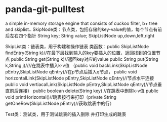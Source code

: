 # panda-git-pulltest
a simple in-memory storage engine that consists of  cuckoo filter, b+ tree and skiplist..
SkipNode类：节点类，包括存储的key-value的值，每个节点有前后左右四个指针
String key; String value; SkipListNode up,down,left,right

SkipList类：链表类，用于构建和操作链表
类函数：public SkipListNode findEntry(String k)//在最下层找到输入的key要插入的位置，返回找到的位置节点
public String get(String k)//返回key对应的value
public String put(String k,String j)////在跳表中插入k-v值
（public void backLink(SkipListNode pEntry,SkipListNode qEntry)//在p节点后插入q节点，
  public void horizontalLink(SkipListNode pEntry,SkipListNode qEntry)//节点水平连接
  public void vertiacalLink(SkipListNode pEntry,SkipListNode qEntry)//节点垂直前后连接）
public boolean delete(String key) //在跳表中删除k-v值
public void printHorizontal()//跳表按行来打印（private String getOneRow(SkipListNode pEntry)//获取跳表中的行）

Test类：测试类，用于测试跳表的插入删除 并打印生成的跳表
